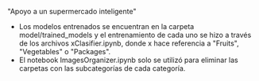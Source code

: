 "Apoyo a un supermercado inteligente" 

* Los modelos entrenados se encuentran en la carpeta model/trained_models y el entrenamiento de cada uno se hizo a través de los archivos xClasifier.ipynb, donde x hace referencia a "Fruits", "Vegetables" o "Packages".
* El notebook ImagesOrganizer.ipynb solo se utilizó para eliminar las carpetas con las subcategorías de cada categoría.
